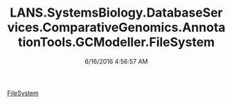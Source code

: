 ﻿---
title: LANS.SystemsBiology.DatabaseServices.ComparativeGenomics.AnnotationTools.GCModeller.FileSystem
date: 6/16/2016 4:56:57 AM
---

[FileSystem](T-LANS.SystemsBiology.DatabaseServices.ComparativeGenomics.AnnotationTools.GCModeller.FileSystem.FileSystem.html)
